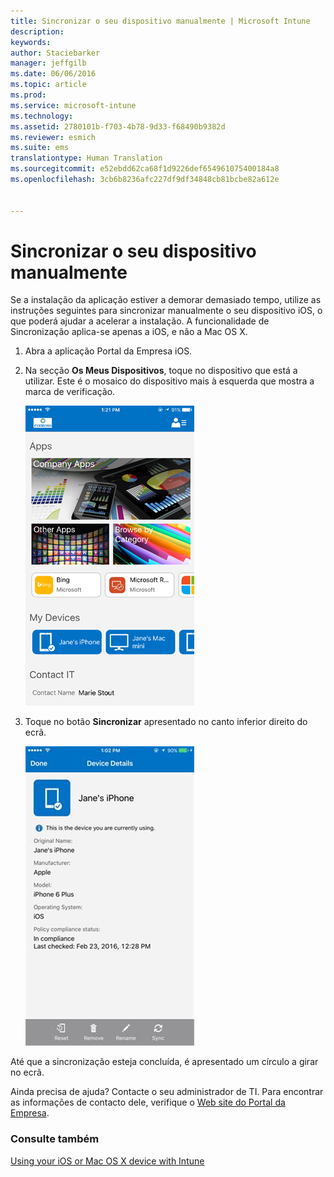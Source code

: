 ```yaml
---
title: Sincronizar o seu dispositivo manualmente | Microsoft Intune
description: 
keywords: 
author: Staciebarker
manager: jeffgilb
ms.date: 06/06/2016
ms.topic: article
ms.prod: 
ms.service: microsoft-intune
ms.technology: 
ms.assetid: 2780101b-f703-4b78-9d33-f68490b9382d
ms.reviewer: esmich
ms.suite: ems
translationtype: Human Translation
ms.sourcegitcommit: e52ebdd62ca68f1d9226def654961075400184a8
ms.openlocfilehash: 3cb6b8236afc227df9df34848cb81bcbe82a612e


---
```



# Sincronizar o seu dispositivo manualmente

Se a instalação da aplicação estiver a demorar demasiado tempo, utilize as instruções seguintes para sincronizar manualmente o seu dispositivo iOS, o que poderá ajudar a acelerar a instalação. A funcionalidade de Sincronização aplica-se apenas a iOS, e não a Mac OS X.

1. Abra a aplicação Portal da Empresa iOS.

2. Na secção **Os Meus Dispositivos**, toque no dispositivo que está a utilizar. Este é o mosaico do dispositivo mais à esquerda que mostra a marca de verificação.

    ![ios-sync-1-comp-portal-apps](./media/ios-sync-1-comp-portal-apps.png)

3.  Toque no botão **Sincronizar** apresentado no canto inferior direito do ecrã.

    ![ios-sync-2-sync-button](./media/ios-sync-2-sync-button.png)

Até que a sincronização esteja concluída, é apresentado um círculo a girar no ecrã.

Ainda precisa de ajuda? Contacte o seu administrador de TI. Para encontrar as informações de contacto dele, verifique o [Web site do Portal da Empresa](http://portal.manage.microsoft.com).

### Consulte também
[Using your iOS or Mac OS X device with Intune](using-your-ios-or-mac-os-x-device-with-intune.md)


<!--HONumber=Jun16_HO4-->


